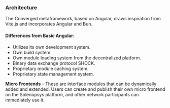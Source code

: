 ### Architecture

The Converged metaframework, based on Angular, draws inspiration from Vite.js and incorporates Angular and Bun.

#### Differences from Basic Angular:

- Utilizes its own development system.
- Own build system.
- Own module loading system from the decentralized platform.
- Binary data exchange protocol SHOCK.
- Proprietary module caching system.
- Proprietary state management system.

**Micro Frontends** - These are interface modules that can be dynamically added and extended. Users can create and
publish their own micro frontend on the Solenopsys platform, and other network participants can immediately use it.

